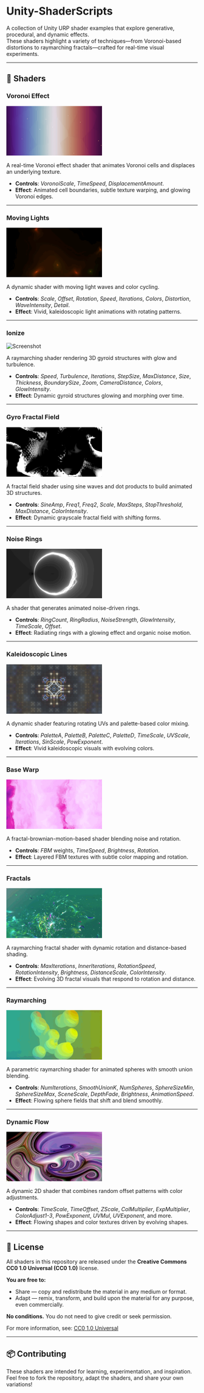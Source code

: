 # Unity-ShaderScripts
A collection of Unity URP shader examples that explore generative, procedural, and dynamic effects.  
These shaders highlight a variety of techniques—from Voronoi-based distortions to raymarching fractals—crafted for real-time visual experiments.

---

## 🎨 Shaders

### Voronoi Effect

<img src="README/1.gif" alt="Screenshot" width="50%" />

A real-time Voronoi effect shader that animates Voronoi cells and displaces an underlying texture.  
- **Controls**: _VoronoiScale_, _TimeSpeed_, _DisplacementAmount_.  
- **Effect**: Animated cell boundaries, subtle texture warping, and glowing Voronoi edges.

---

### Moving Lights

<img src="README/2.gif" alt="Screenshot" width="50%" />

A dynamic shader with moving light waves and color cycling.  
- **Controls**: _Scale_, _Offset_, _Rotation_, _Speed_, _Iterations_, _Colors_, _Distortion_, _WaveIntensity_, _Detail_.  
- **Effect**: Vivid, kaleidoscopic light animations with rotating patterns.

---

### Ionize

<img src="README/3.gif" alt="Screenshot" width="50%" />

A raymarching shader rendering 3D gyroid structures with glow and turbulence.  
- **Controls**: _Speed_, _Turbulence_, _Iterations_, _StepSize_, _MaxDistance_, _Size_, _Thickness_, _BoundarySize_, _Zoom_, _CameraDistance_, _Colors_, _GlowIntensity_.  
- **Effect**: Dynamic gyroid structures glowing and morphing over time.

---

### Gyro Fractal Field

<img src="README/4.gif" alt="Screenshot" width="50%" />

A fractal field shader using sine waves and dot products to build animated 3D structures.  
- **Controls**: _SineAmp_, _Freq1_, _Freq2_, _Scale_, _MaxSteps_, _StopThreshold_, _MaxDistance_, _ColorIntensity_.  
- **Effect**: Dynamic grayscale fractal field with shifting forms.

---

### Noise Rings

<img src="README/5.gif" alt="Screenshot" width="50%" />

A shader that generates animated noise-driven rings.  
- **Controls**: _RingCount_, _RingRadius_, _NoiseStrength_, _GlowIntensity_, _TimeScale_, _Offset_.  
- **Effect**: Radiating rings with a glowing effect and organic noise motion.

---

### Kaleidoscopic Lines

<img src="README/6.gif" alt="Screenshot" width="50%" />

A dynamic shader featuring rotating UVs and palette-based color mixing.  
- **Controls**: _PaletteA_, _PaletteB_, _PaletteC_, _PaletteD_, _TimeScale_, _UVScale_, _Iterations_, _SinScale_, _PowExponent_.  
- **Effect**: Vivid kaleidoscopic visuals with evolving colors.

---

### Base Warp

<img src="README/7.gif" alt="Screenshot" width="50%" />

A fractal-brownian-motion-based shader blending noise and rotation.  
- **Controls**: _FBM_ weights, _TimeSpeed_, _Brightness_, _Rotation_.  
- **Effect**: Layered FBM textures with subtle color mapping and rotation.

---

### Fractals

<img src="README/8.gif" alt="Screenshot" width="50%" />

A raymarching fractal shader with dynamic rotation and distance-based shading.  
- **Controls**: _MaxIterations_, _InnerIterations_, _RotationSpeed_, _RotationIntensity_, _Brightness_, _DistanceScale_, _ColorIntensity_.  
- **Effect**: Evolving 3D fractal visuals that respond to rotation and distance.

---

### Raymarching

<img src="README/9.gif" alt="Screenshot" width="50%" />

A parametric raymarching shader for animated spheres with smooth union blending.  
- **Controls**: _NumIterations_, _SmoothUnionK_, _NumSpheres_, _SphereSizeMin_, _SphereSizeMax_, _SceneScale_, _DepthFade_, _Brightness_, _AnimationSpeed_.  
- **Effect**: Flowing sphere fields that shift and blend smoothly.

---

### Dynamic Flow

<img src="README/10.gif" alt="Screenshot" width="50%" />

A dynamic 2D shader that combines random offset patterns with color adjustments.  
- **Controls**: _TimeScale_, _TimeOffset_, _ZScale_, _ColMultiplier_, _ExpMultiplier_, _ColorAdjust1-3_, _PowExponent_, _UVMul_, _UVExponent_, and more.  
- **Effect**: Flowing shapes and color textures driven by evolving shapes.

---

## 📝 License
All shaders in this repository are released under the **Creative Commons CC0 1.0 Universal (CC0 1.0)** license.

**You are free to:**
- Share — copy and redistribute the material in any medium or format.
- Adapt — remix, transform, and build upon the material for any purpose, even commercially.

**No conditions.** You do not need to give credit or seek permission.

For more information, see: [CC0 1.0 Universal](https://creativecommons.org/publicdomain/zero/1.0/)

---

## 📦 Contributing
These shaders are intended for learning, experimentation, and inspiration.  
Feel free to fork the repository, adapt the shaders, and share your own variations!
